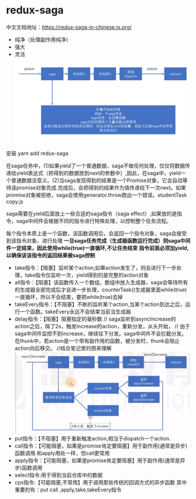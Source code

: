 # redux-saga

中文文档地址：https://redux-saga-in-chinese.js.org/
- 纯净（处理副作用纯净）
- 强大
- 灵活
![](assets/2019-08-27-09-35-12.png)

安装 yarn add redux-saga

在saga任务中，(1)如果yield了一个普通数据，saga不做任何处理，仅仅将数据传递给yield表达式（把得到的数据放到next的参数中）,因此，在saga中，yield一个普通数据没意义。(2)当saga发现得到的结果是一个Promise对象，它会自动等待该promise对象完成.完成后，会把得到的结果作为值传递给下一次next。如果promise对象被拒绝，saga会使用generator.throw跑出一个错误。studentTask copy.js

saga需要在yield后面放上一些合适的saga指令（saga effect）,如果放的是指令，saga中间件会根据不同的指令进行特殊处理，以控制整个任务流程。

每个指令本质上是一个函数，该函数调用后，会返回一个指令对象，saga会接受到该指令对象，进行处理
**一旦saga任务完成（生成器函数运行完成）则saga中间件一定结束，因此使用while(true)一直循环,不让任务结束**
**指令前面必须加yield,以确保该该指令的返回结果被saga控制**
- take指令：【阻塞】监听某个action,如果action发生了，则会进行下一步处理，take指令仅监听一次，yield得到的是完整的action对象
- all指令：【阻塞】该函数传入一个数组，数组中放入生成器，saga会等待所有的生成器全部完成后才会进一步处理，counterTask()生成器里面while(true)一直循环，所以不会结束，要把while(true)去掉
- takeEvery指令：【不阻塞】不断的监听某个action,当某个action到达之后，运行一个函数。takeEvery永远不会结束当前当生成器
- delay指令：【阻塞】阻塞指定的毫秒数
// saga监听到asyncIncrease的action之后，隔了2s，触发increase的action，重新分发，从头开始，
// 由于saga中间件监控不到increase，继续往下分发。saga中间件不会拦截分发。在thunk中，若action是一个带有副作用的函数，被分发时，thunk会阻止action向后移交。
//结合笔记里的图来理解
![](assets/1.jpg)
- put指令：【不阻塞】用于重新触发action,相当于dispatch一个action.
- call指令：【可能阻塞，如果是promise肯定要阻塞】用于副作用(通常是异步)函数调用.和apply用处一样，但call更常用
- apply指令：【可能阻塞，如果是promise肯定要阻塞】用于副作用(通常是异步)函数调用
- select指令:用于得到当前仓库中的数据
- cps指令:【可能阻塞,不常用】用于调用那些传统的回调方式的异步函数
其中重要的有：put call ,apply,take,takeEvery指令